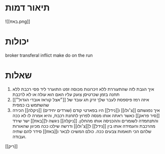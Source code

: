 # תיאור דמות
![[באזז.png]]


# יכולות
broker
transferal
inflict
make do
on the run
# שאלות
1) איך הגבת לזה שהתעוררת ללא זיכרונות מכוסה זפט
התוערר ליד פסי רכבת ללא תחנה בזמן שכרטיסן צועק עליו האם הוא עולה או לא לרכבת
2) איזה רמז פיספסת לעבר שלך
זרק תג עובד של [[״אצל קוראז אובדי הגדול״]] שהשתמש בו כמפית
3) איך נפגשתם 
[[צ׳ולו]]  ו[[נידל]] היו בפארטי קודם (שורדים יחידים)
[[ניקלה]]  הכירה [[סיר פראק]]  כאשר ראתה אותו מנסה לפרוץ לתחנת רכבת, והיא אמרה לו לא ככה והתנחמדה לשומרים וההכניסה אותו מהחלון. [[ניקלה]] ניגשה ל[[באזז]] ישר שירד מהרכבת והעמידה אותו בין [[נידל]] ל[[צ׳ולו]] ודרשה שילכו ככה מכיוון שהאורות שלהם הכי תואמות צבעים ככה. כולם המשיכו לבאר ו[[באזז]] סידר להם שתיה ועבודה.

[[ריק]] 


